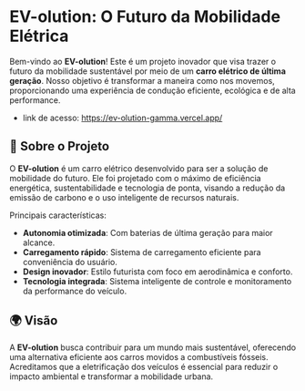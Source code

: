 # EV-olution: O Futuro da Mobilidade Elétrica

Bem-vindo ao **EV-olution**! Este é um projeto inovador que visa trazer o futuro da mobilidade sustentável por meio de um **carro elétrico de última geração**. Nosso objetivo é transformar a maneira como nos movemos, proporcionando uma experiência de condução eficiente, ecológica e de alta performance.

- link de acesso: https://ev-olution-gamma.vercel.app/

## 🚗 Sobre o Projeto

O **EV-olution** é um carro elétrico desenvolvido para ser a solução de mobilidade do futuro. Ele foi projetado com o máximo de eficiência energética, sustentabilidade e tecnologia de ponta, visando a redução da emissão de carbono e o uso inteligente de recursos naturais.

Principais características:
- **Autonomia otimizada**: Com baterias de última geração para maior alcance.
- **Carregamento rápido**: Sistema de carregamento eficiente para conveniência do usuário.
- **Design inovador**: Estilo futurista com foco em aerodinâmica e conforto.
- **Tecnologia integrada**: Sistema inteligente de controle e monitoramento da performance do veículo.

## 🌍 Visão

A **EV-olution** busca contribuir para um mundo mais sustentável, oferecendo uma alternativa eficiente aos carros movidos a combustíveis fósseis. Acreditamos que a eletrificação dos veículos é essencial para reduzir o impacto ambiental e transformar a mobilidade urbana.


